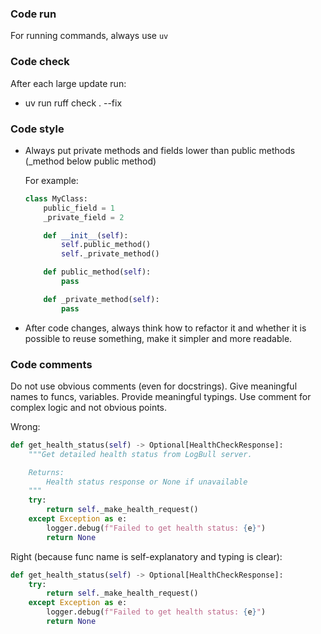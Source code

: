### Code run

For running commands, always use `uv`

### Code check

After each large update run:

- uv run ruff check . --fix

### Code style

- Always put private methods and fields lower than public methods (\_method below public method)

  For example:

  ```python
  class MyClass:
      public_field = 1
      _private_field = 2

      def __init__(self):
          self.public_method()
          self._private_method()

      def public_method(self):
          pass

      def _private_method(self):
          pass
  ```

- After code changes, always think how to refactor it and whether it is possible to reuse something, make it simpler and more readable.

### Code comments

Do not use obvious comments (even for docstrings). Give meaningful names to funcs, variables. Provide meaningful typings. Use comment for complex logic and not obvious points.

Wrong:

```python
def get_health_status(self) -> Optional[HealthCheckResponse]:
    """Get detailed health status from LogBull server.

    Returns:
        Health status response or None if unavailable
    """
    try:
        return self._make_health_request()
    except Exception as e:
        logger.debug(f"Failed to get health status: {e}")
        return None
```

Right (because func name is self-explanatory and typing is clear):

```python
def get_health_status(self) -> Optional[HealthCheckResponse]:
    try:
        return self._make_health_request()
    except Exception as e:
        logger.debug(f"Failed to get health status: {e}")
        return None
```